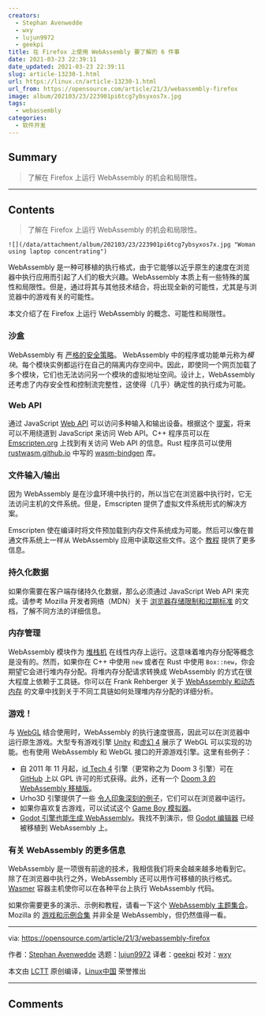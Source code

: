 ```yaml
---
creators:
  - Stephan Avenwedde
  - wxy
  - lujun9972
  - geekpi
title: 在 Firefox 上使用 WebAssembly 要了解的 6 件事
date: 2021-03-23 22:39:11
date_updated: 2021-03-23 22:39:11
slug: article-13230-1.html
url: https://linux.cn/article-13230-1.html
url_from: https://opensource.com/article/21/3/webassembly-firefox
image: album/202103/23/223901pi6tcg7ybsyxos7x.jpg
tags:
  - webassembly
categories:
  - 软件开发
---
```


## Summary

> 了解在 Firefox 上运行 WebAssembly 的机会和局限性。

***

<!-- more -->

## Contents

> 
> 了解在 Firefox 上运行 WebAssembly 的机会和局限性。
> 
> 
> 

`![](/data/attachment/album/202103/23/223901pi6tcg7ybsyxos7x.jpg "Woman using laptop concentrating")`

WebAssembly 是一种可移植的执行格式，由于它能够以近乎原生的速度在浏览器中执行应用而引起了人们的极大兴趣。WebAssembly 本质上有一些特殊的属性和局限性。但是，通过将其与其他技术结合，将出现全新的可能性，尤其是与浏览器中的游戏有关的可能性。

本文介绍了在 Firefox 上运行 WebAssembly 的概念、可能性和局限性。

### 沙盒

WebAssembly 有 [严格的安全策略](https://webassembly.org/docs/security/)。 WebAssembly 中的程序或功能单元称为*模块*。每个模块实例都运行在自己的隔离内存空间中。因此，即使同一个网页加载了多个模块，它们也无法访问另一个模块的虚拟地址空间。设计上，WebAssembly 还考虑了内存安全性和控制流完整性，这使得（几乎）确定性的执行成为可能。

### Web API

通过 JavaScript [Web API](https://developer.mozilla.org/en-US/docs/Web/API) 可以访问多种输入和输出设备。根据这个 [提案](https://github.com/WebAssembly/gc/blob/master/README.md)，将来可以不用绕道到 JavaScript 来访问 Web API。C++ 程序员可以在 [Emscripten.org](https://emscripten.org/docs/porting/connecting_cpp_and_javascript/Interacting-with-code.html) 上找到有关访问 Web API 的信息。Rust 程序员可以使用 [rustwasm.github.io](https://rustwasm.github.io/wasm-bindgen/) 中写的 [wasm-bindgen](https://github.com/rustwasm/wasm-bindgen) 库。

### 文件输入/输出

因为 WebAssembly 是在沙盒环境中执行的，所以当它在浏览器中执行时，它无法访问主机的文件系统。但是，Emscripten 提供了虚拟文件系统形式的解决方案。

Emscripten 使在编译时将文件预加载到内存文件系统成为可能。然后可以像在普通文件系统上一样从 WebAssembly 应用中读取这些文件。这个 [教程](https://emscripten.org/docs/api_reference/Filesystem-API.html) 提供了更多信息。

### 持久化数据

如果你需要在客户端存储持久化数据，那么必须通过 JavaScript Web API 来完成。请参考 Mozilla 开发者网络（MDN）关于 [浏览器存储限制和过期标准](https://developer.mozilla.org/en-US/docs/Web/API/IndexedDB_API/Browser_storage_limits_and_eviction_criteria) 的文档，了解不同方法的详细信息。

### 内存管理

WebAssembly 模块作为 [堆栈机](https://en.wikipedia.org/wiki/Stack_machine) 在线性内存上运行。这意味着堆内存分配等概念是没有的。然而，如果你在 C++ 中使用 `new` 或者在 Rust 中使用 `Box::new`，你会期望它会进行堆内存分配。将堆内存分配请求转换成 WebAssembly 的方式在很大程度上依赖于工具链。你可以在 Frank Rehberger 关于 [WebAssembly 和动态内存](https://frehberg.wordpress.com/webassembly-and-dynamic-memory/) 的文章中找到关于不同工具链如何处理堆内存分配的详细分析。

### 游戏！

与 [WebGL](https://en.wikipedia.org/wiki/WebGL) 结合使用时，WebAssembly 的执行速度很高，因此可以在浏览器中运行原生游戏。大型专有游戏引擎 [Unity](https://beta.unity3d.com/jonas/AngryBots/) 和[虚幻 4](https://www.youtube.com/watch?v=TwuIRcpeUWE) 展示了 WebGL 可以实现的功能。也有使用 WebAssembly 和 WebGL 接口的开源游戏引擎。这里有些例子：

* 自 2011 年 11 月起，[id Tech 4](https://en.wikipedia.org/wiki/Id_Tech_4) 引擎（更常称之为 Doom 3 引擎）可在 [GitHub](https://github.com/id-Software/DOOM-3) 上以 GPL 许可的形式获得。此外，还有一个 [Doom 3 的 WebAssembly 移植版](https://wasm.continuation-labs.com/d3demo/)。
* Urho3D 引擎提供了一些 [令人印象深刻的例子](https://urho3d.github.io/samples/)，它们可以在浏览器中运行。
* 如果你喜欢复古游戏，可以试试这个 [Game Boy 模拟器](https://vaporboy.net/)。
* [Godot 引擎也能生成 WebAssembly](https://docs.godotengine.org/en/stable/development/compiling/compiling_for_web.html)。我找不到演示，但 [Godot 编辑器](https://godotengine.org/editor/latest/godot.tools.html) 已经被移植到 WebAssembly 上。

### 有关 WebAssembly 的更多信息

WebAssembly 是一项很有前途的技术，我相信我们将来会越来越多地看到它。除了在浏览器中执行之外，WebAssembly 还可以用作可移植的执行格式。[Wasmer](https://github.com/wasmerio/wasmer) 容器主机使你可以在各种平台上执行 WebAssembly 代码。

如果你需要更多的演示、示例和教程，请看一下这个 [WebAssembly 主题集合](https://github.com/mbasso/awesome-wasm)。Mozilla 的 [游戏和示例合集](https://developer.mozilla.org/en-US/docs/Games/Examples) 并非全是 WebAssembly，但仍然值得一看。

---

via: <https://opensource.com/article/21/3/webassembly-firefox>

作者：[Stephan Avenwedde](https://opensource.com/users/hansic99) 选题：[lujun9972](https://github.com/lujun9972) 译者：[geekpi](https://github.com/geekpi) 校对：[wxy](https://github.com/wxy)

本文由 [LCTT](https://github.com/LCTT/TranslateProject) 原创编译，[Linux中国](https://linux.cn/) 荣誉推出

***

## Comments
